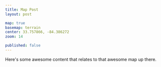 ```yaml
---
title: Map Post
layout: post

map: true
basemap: terrain
center: 33.757866, -84.386272
zoom: 14

published: false
---
```


Here's some awesome content that relates to that awesome map up there.